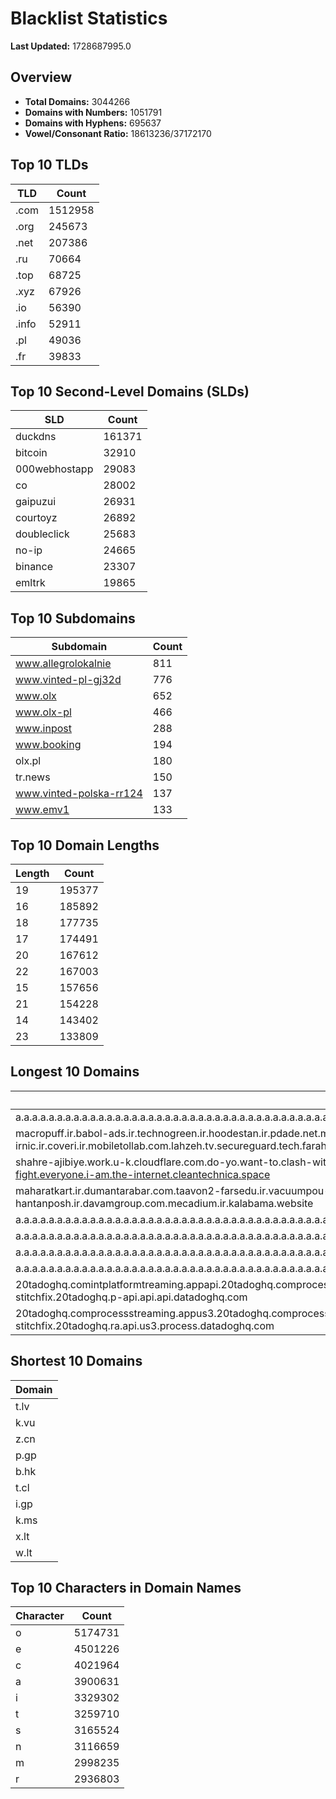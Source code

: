 # Blacklist Statistics

**Last Updated:** 1728687995.0

## Overview
- **Total Domains:** 3044266
- **Domains with Numbers:** 1051791
- **Domains with Hyphens:** 695637
- **Vowel/Consonant Ratio:** 18613236/37172170

## Top 10 TLDs
| TLD | Count |
| --- | ----- |
| .com | 1512958 |
| .org | 245673 |
| .net | 207386 |
| .ru | 70664 |
| .top | 68725 |
| .xyz | 67926 |
| .io | 56390 |
| .info | 52911 |
| .pl | 49036 |
| .fr | 39833 |

## Top 10 Second-Level Domains (SLDs)
| SLD | Count |
| --- | ----- |
| duckdns | 161371 |
| bitcoin | 32910 |
| 000webhostapp | 29083 |
| co | 28002 |
| gaipuzui | 26931 |
| courtoyz | 26892 |
| doubleclick | 25683 |
| no-ip | 24665 |
| binance | 23307 |
| emltrk | 19865 |

## Top 10 Subdomains
| Subdomain | Count |
| --------- | ----- |
| www.allegrolokalnie | 811 |
| www.vinted-pl-gj32d | 776 |
| www.olx | 652 |
| www.olx-pl | 466 |
| www.inpost | 288 |
| www.booking | 194 |
| olx.pl | 180 |
| tr.news | 150 |
| www.vinted-polska-rr124 | 137 |
| www.emv1 | 133 |

## Top 10 Domain Lengths
| Length | Count |
| ------ | ----- |
| 19 | 195377 |
| 16 | 185892 |
| 18 | 177735 |
| 17 | 174491 |
| 20 | 167612 |
| 22 | 167003 |
| 15 | 157656 |
| 21 | 154228 |
| 14 | 143402 |
| 23 | 133809 |

## Longest 10 Domains
| Domain |
| ------ |
| a.a.a.a.a.a.a.a.a.a.a.a.a.a.a.a.a.a.a.a.a.a.a.a.a.a.a.a.a.a.a.a.a.a.a.a.a.a.a.a.a.a.a.a.a.a.a.a.a.a.a.a.a.a.a.a.a.a.a.a.a.a.a.a.a.a.a.a.a.a.a.a.a.a.a.a.a.a.a.a.a.a.a.a.a.a.a.a.a.a.a.a.a.a.a.a.a.a.a.a.a.a.a.a.a.a.a.a.a.a.a.a.a.a.a.a.a.a.a.myniceposts.com |
| macropuff.ir.babol-ads.ir.technogreen.ir.hoodestan.ir.pdade.net.maharatamoozi.ir.biores.ir.pbmarket.ir.shop-kala.ir.ayeroon.ir.kimia-choob.com.ov104-irnic.ir.coveri.ir.mobiletollab.com.lahzeh.tv.secureguard.tech.farahadaf.ir.yejadige.ir.tehraanvila.shop |
| shahre-ajibiye.work.u-k.cloudflare.com.do-yo.want-to.clash-with.this.www.microsoft.com.there-is-no.dlate-fine.google.comwww.dynu.com.count-with-me.cyou.com.now-sudo.rm-rf.ddns.net.we-are-here.again-to-fight.everyone.i-am.the-internet.cleantechnica.space |
| maharatkart.ir.dumantarabar.com.taavon2-farsedu.ir.vacuumpou-ya.com.helikala.com.souli.ir.variz.me.javaherha.ir.mmpars-vnd.com.medisib.com.ojan.org.myheaven.ir.khanehma-hak.ir.wagg-on-ads.com.bor-hantanposh.ir.davamgroup.com.mecadium.ir.kalabama.website |
| a.a.a.a.a.a.a.a.a.a.a.a.a.a.a.a.a.a.a.a.a.a.a.a.a.a.a.a.a.a.a.a.a.a.a.a.a.a.a.a.a.a.a.a.a.a.a.a.a.a.a.a.a.a.a.a.a.a.a.a.a.a.a.a.a.a.a.a.a.a.a.a.a.a.a.a.a.a.a.a.a.a.a.a.a.a.a.a.a.a.a.a.a.a.a.a.a.a.a.a.a.a.a.a.a.a.a.a.a.a.a.a.a.a.a.a.a.a.myniceposts.com |
| a.a.a.a.a.a.a.a.a.a.a.a.a.a.a.a.a.a.a.a.a.a.a.a.a.a.a.a.a.a.a.a.a.a.a.a.a.a.a.a.a.a.a.a.a.a.a.a.a.a.a.a.a.a.a.a.a.a.a.a.a.a.a.a.a.a.a.a.a.a.a.a.a.a.a.a.a.a.a.a.a.a.a.a.a.a.a.a.a.a.a.a.a.a.a.a.a.a.a.a.a.a.a.a.a.a.a.a.a.a.a.a.a.a.a.a.a.myniceposts.com |
| a.a.a.a.a.a.a.a.a.a.a.a.a.a.a.a.a.a.a.a.a.a.a.a.a.a.a.a.a.a.a.a.a.a.a.a.a.a.a.a.a.a.a.a.a.a.a.a.a.a.a.a.a.a.a.a.a.a.a.a.a.a.a.a.a.a.a.a.a.a.a.a.a.a.a.a.a.a.a.a.a.a.a.a.a.a.a.a.a.a.a.a.a.a.a.a.a.a.a.a.a.a.a.a.a.a.a.a.a.a.a.a.a.a.a.a.myniceposts.com |
| a.a.a.a.a.a.a.a.a.a.a.a.a.a.a.a.a.a.a.a.a.a.a.a.a.a.a.a.a.a.a.a.a.a.a.a.a.a.a.a.a.a.a.a.a.a.a.a.a.a.a.a.a.a.a.a.a.a.a.a.a.a.a.a.a.a.a.a.a.a.a.a.a.a.a.a.a.a.a.a.a.a.a.a.a.a.a.a.a.a.a.a.a.a.a.a.a.a.a.a.a.a.a.a.a.a.a.a.a.a.a.a.a.a.a.myniceposts.com |
| 20tadoghq.comintplatformtreaming.appapi.20tadoghq.comprocesslatin.api.api.20tadoghq.nautilusll-sandbox.api.20tadoghq.usage-aptsrofiles.api.20tadoghq.comproduction-iressssvc.20tadoghq.comproduction-stitchfix.20tadoghq.p-api.api.api.datadoghq.com |
| 20tadoghq.comprocessstreaming.appus3.20tadoghq.comprocesslatin.api.us3.20tadoghq.jll-sandtrace.us3.20tadoghq.usage-comprocessprofiles.us3.20tadoghq.comproduction-iress.20tadoghq.comproduction-stitchfix.20tadoghq.ra.api.us3.process.datadoghq.com |

## Shortest 10 Domains
| Domain |
| ------ |
| t.lv |
| k.vu |
| z.cn |
| p.gp |
| b.hk |
| t.cl |
| i.gp |
| k.ms |
| x.lt |
| w.lt |

## Top 10 Characters in Domain Names
| Character | Count |
| --------- | ----- |
| o | 5174731 |
| e | 4501226 |
| c | 4021964 |
| a | 3900631 |
| i | 3329302 |
| t | 3259710 |
| s | 3165524 |
| n | 3116659 |
| m | 2998235 |
| r | 2936803 |

